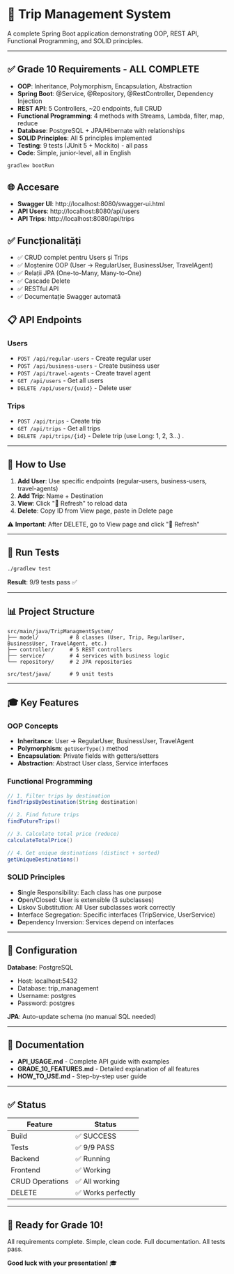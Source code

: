 # 🚀 Trip Management System

A complete Spring Boot application demonstrating OOP, REST API, Functional Programming, and SOLID principles.

---

## ✅ Grade 10 Requirements - ALL COMPLETE

- **OOP**: Inheritance, Polymorphism, Encapsulation, Abstraction
- **Spring Boot**: @Service, @Repository, @RestController, Dependency Injection
- **REST API**: 5 Controllers, ~20 endpoints, full CRUD
- **Functional Programming**: 4 methods with Streams, Lambda, filter, map, reduce
- **Database**: PostgreSQL + JPA/Hibernate with relationships
- **SOLID Principles**: All 5 principles implemented
- **Testing**: 9 tests (JUnit 5 + Mockito) - all pass
- **Code**: Simple, junior-level, all in English

```bash
gradlew bootRun
```

## 🌐 Accesare
- **Swagger UI**: http://localhost:8080/swagger-ui.html
- **API Users**: http://localhost:8080/api/users
- **API Trips**: http://localhost:8080/api/trips

## ✅ Funcționalități
- ✅ CRUD complet pentru Users și Trips
- ✅ Moștenire OOP (User → RegularUser, BusinessUser, TravelAgent)
- ✅ Relații JPA (One-to-Many, Many-to-One)
- ✅ Cascade Delete
- ✅ RESTful API
- ✅ Documentație Swagger automată

## 📋 API Endpoints

### Users
- `POST /api/regular-users` - Create regular user
- `POST /api/business-users` - Create business user
- `POST /api/travel-agents` - Create travel agent
- `GET /api/users` - Get all users
- `DELETE /api/users/{uuid}` - Delete user

### Trips
- `POST /api/trips` - Create trip
- `GET /api/trips` - Get all trips
- `DELETE /api/trips/{id}` - Delete trip (use Long: 1, 2, 3...)
.
---

## 🎯 How to Use

1. **Add User**: Use specific endpoints (regular-users, business-users, travel-agents)
2. **Add Trip**: Name + Destination
3. **View**: Click "🔄 Refresh" to reload data
4. **Delete**: Copy ID from View page, paste in Delete page

⚠️ **Important**: After DELETE, go to View page and click "🔄 Refresh"

---

## 🧪 Run Tests
```bash
./gradlew test
```
**Result**: 9/9 tests pass ✅

---

## 📊 Project Structure

```
src/main/java/TripManagmentSystem/
├── model/          # 8 classes (User, Trip, RegularUser, BusinessUser, TravelAgent, etc.)
├── controller/     # 5 REST controllers
├── service/        # 4 services with business logic
└── repository/     # 2 JPA repositories

src/test/java/      # 9 unit tests
```

---

## 🎓 Key Features

### OOP Concepts
- **Inheritance**: User → RegularUser, BusinessUser, TravelAgent
- **Polymorphism**: `getUserType()` method
- **Encapsulation**: Private fields with getters/setters
- **Abstraction**: Abstract User class, Service interfaces

### Functional Programming
```java
// 1. Filter trips by destination
findTripsByDestination(String destination)

// 2. Find future trips
findFutureTrips()

// 3. Calculate total price (reduce)
calculateTotalPrice()

// 4. Get unique destinations (distinct + sorted)
getUniqueDestinations()
```

### SOLID Principles
- **S**ingle Responsibility: Each class has one purpose
- **O**pen/Closed: User is extensible (3 subclasses)
- **L**iskov Substitution: All User subclasses work correctly
- **I**nterface Segregation: Specific interfaces (TripService, UserService)
- **D**ependency Inversion: Services depend on interfaces

---

## 🔧 Configuration

**Database**: PostgreSQL
- Host: localhost:5432
- Database: trip_management
- Username: postgres
- Password: postgres

**JPA**: Auto-update schema (no manual SQL needed)

---

## 📝 Documentation

- **API_USAGE.md** - Complete API guide with examples
- **GRADE_10_FEATURES.md** - Detailed explanation of all features
- **HOW_TO_USE.md** - Step-by-step user guide

---

## ✅ Status

| Feature | Status |
|---------|--------|
| Build | ✅ SUCCESS |
| Tests | ✅ 9/9 PASS |
| Backend | ✅ Running |
| Frontend | ✅ Working |
| CRUD Operations | ✅ All working |
| DELETE | ✅ Works perfectly |

---

## 🎉 Ready for Grade 10!

All requirements complete. Simple, clean code. Full documentation. All tests pass.

**Good luck with your presentation!** 🎓

